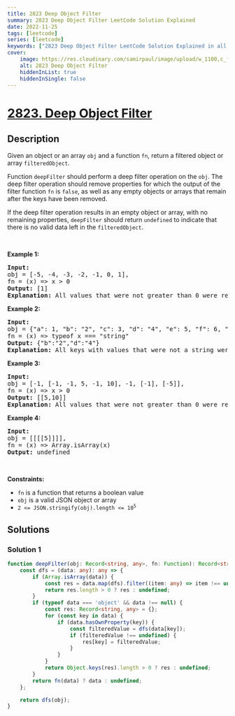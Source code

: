 ```yaml
---
title: 2823 Deep Object Filter
summary: 2823 Deep Object Filter LeetCode Solution Explained
date: 2022-11-25
tags: [leetcode]
series: [leetcode]
keywords: ["2823 Deep Object Filter LeetCode Solution Explained in all languages", "2823 Deep Object Filter", "LeetCode", "leetcode solution in Python3 C++ Java Go PHP Ruby Swift TypeScript Rust C# JavaScript C", "GeeksforGeeks", "InterviewBit", "Coding Ninjas", "HackerRank", "HackerEarth", "CodeChef", "TopCoder", "AlgoExpert", "freeCodeCamp", "Codeforces", "GitHub", "AtCoder", "Samir Paul"]
cover:
    image: https://res.cloudinary.com/samirpaul/image/upload/w_1100,c_fit,co_rgb:FFFFFF,l_text:Arial_75_bold:2823 Deep Object Filter - Solution Explained/problem-solving.webp
    alt: 2823 Deep Object Filter
    hiddenInList: true
    hiddenInSingle: false
---
```



# [2823. Deep Object Filter](https://leetcode.com/problems/deep-object-filter)


## Description

<p>Given an object or an array&nbsp;<code>obj</code> and a function <code>fn</code>, return a filtered object or array&nbsp;<code>filteredObject</code>.&nbsp;</p>

<p>Function <code>deepFilter</code>&nbsp;should perform a deep filter operation on the&nbsp;<code>obj</code>. The deep filter operation should remove properties for which the output of the filter function <code>fn</code> is <code>false</code>, as well as any empty objects or arrays that remain after the keys have been removed.</p>

<p>If the deep filter operation results in an empty object or array, with no remaining properties, <code>deepFilter</code> should return <code>undefined</code> to indicate that there is no valid data left in the <code>filteredObject</code>.</p>

<p>&nbsp;</p>
<p><strong class="example">Example 1:</strong></p>

<pre>
<strong>Input:</strong> 
obj = [-5, -4, -3, -2, -1, 0, 1], 
fn = (x) =&gt; x &gt; 0
<strong>Output:</strong> [1]
<strong>Explanation:</strong> All values that were not greater than 0 were removed.
</pre>

<p><strong class="example">Example 2:</strong></p>

<pre>
<strong>Input:</strong> 
obj = {&quot;a&quot;: 1, &quot;b&quot;: &quot;2&quot;, &quot;c&quot;: 3, &quot;d&quot;: &quot;4&quot;, &quot;e&quot;: 5, &quot;f&quot;: 6, &quot;g&quot;: {&quot;a&quot;: 1}}, 
fn = (x) =&gt; typeof x === &quot;string&quot;
<strong>Output:</strong> {&quot;b&quot;:&quot;2&quot;,&quot;d&quot;:&quot;4&quot;}
<strong>Explanation:</strong> All keys with values that were not a string were removed. When the object keys were removed during the filtering process, any resulting empty objects were also removed.
</pre>

<p><strong class="example">Example 3:</strong></p>

<pre>
<strong>Input:</strong> 
obj = [-1, [-1, -1, 5, -1, 10], -1, [-1], [-5]], 
fn = (x) =&gt; x &gt; 0
<strong>Output:</strong> [[5,10]]
<strong>Explanation:</strong> All values that were not greater than 0 were removed. When the values were removed during the filtering process, any resulting empty arrays were also removed.</pre>

<p><strong class="example">Example 4:</strong></p>

<pre>
<strong>Input:</strong> 
obj = [[[[5]]]], 
fn = (x) =&gt; Array.isArray(x)
<strong>Output:</strong> undefined
</pre>

<p>&nbsp;</p>
<p><strong>Constraints:</strong></p>

<ul>
	<li><code>fn</code> is a function that returns a boolean value</li>
	<li><code>obj</code> is a valid JSON object or array</li>
	<li><code>2 &lt;= JSON.stringify(obj).length &lt;= 10<sup>5</sup></code></li>
</ul>

## Solutions

### Solution 1

<!-- tabs:start -->

```ts
function deepFilter(obj: Record<string, any>, fn: Function): Record<string, any> | undefined {
    const dfs = (data: any): any => {
        if (Array.isArray(data)) {
            const res = data.map(dfs).filter((item: any) => item !== undefined);
            return res.length > 0 ? res : undefined;
        }
        if (typeof data === 'object' && data !== null) {
            const res: Record<string, any> = {};
            for (const key in data) {
                if (data.hasOwnProperty(key)) {
                    const filteredValue = dfs(data[key]);
                    if (filteredValue !== undefined) {
                        res[key] = filteredValue;
                    }
                }
            }
            return Object.keys(res).length > 0 ? res : undefined;
        }
        return fn(data) ? data : undefined;
    };

    return dfs(obj);
}
```

<!-- tabs:end -->

<!-- end -->
